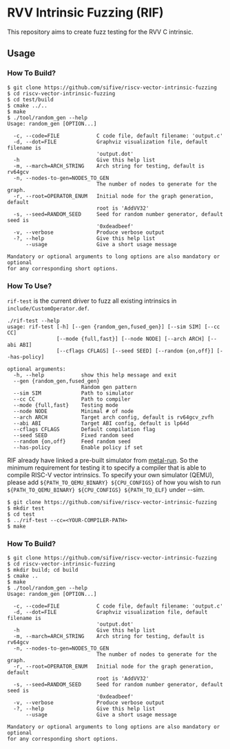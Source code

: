 # RVV Intrinsic Fuzzing (RIF)

This repository aims to create fuzz testing for the RVV C intrinsic.

## Usage

### How To Build?

```
$ git clone https://github.com/sifive/riscv-vector-intrinsic-fuzzing
$ cd riscv-vector-intrinsic-fuzzing
$ cd test/build
$ cmake ../..
$ make
$ ./tool/random_gen --help
Usage: random_gen [OPTION...]

  -c, --code=FILE            C code file, default filename: 'output.c'
  -d, --dot=FILE             Graphviz visualization file, default filename is
                             'output.dot'
  -h                         Give this help list
  -m, --march=ARCH_STRING    Arch string for testing, default is rv64gcv
  -n, --nodes-to-gen=NODES_TO_GEN
                             The number of nodes to generate for the graph.
  -r, --root=OPERATOR_ENUM   Initial node for the graph generation, default
                             root is 'AddVV32'
  -s, --seed=RANDOM_SEED     Seed for random number generator, default seed is
                             '0xdeadbeef'
  -v, --verbose              Produce verbose output
  -?, --help                 Give this help list
      --usage                Give a short usage message

Mandatory or optional arguments to long options are also mandatory or optional
for any corresponding short options.
```

### How To Use?

`rif-test` is the current driver to fuzz all existing intrinsics in `include/CustomOperator.def`.

```
./rif-test --help
usage: rif-test [-h] [--gen {random_gen,fused_gen}] [--sim SIM] [--cc CC] 
                [--mode {full,fast}] [--node NODE] [--arch ARCH] [--abi ABI]
                [--cflags CFLAGS] [--seed SEED] [--random {on,off}] [--has-policy]

optional arguments:
  -h, --help            show this help message and exit
  --gen {random_gen,fused_gen}
                        Random gen pattern
  --sim SIM             Path to simulator
  --cc CC               Path to compiler
  --mode {full,fast}    Testing mode
  --node NODE           Minimal # of node
  --arch ARCH           Target arch config, default is rv64gcv_zvfh
  --abi ABI             Target ABI config, default is lp64d
  --cflags CFLAGS       Default compilation flag
  --seed SEED           Fixed random seed
  --random {on,off}     Feed random seed
  --has-policy          Enable policy if set
```

RIF already have linked a pre-built simulator from [metal-run](https://github.com/sifive/metal-run). So the minimum
requirement for testing it to specify a compiler that is able to compile RISC-V vector intrinsics. To specify your
own simulator (QEMU), please add `${PATH_TO_QEMU_BINARY} ${CPU_CONFIGS}` of how you wish to run
`${PATH_TO_QEMU_BINARY} ${CPU_CONFIGS} ${PATH_TO_ELF}` under --sim.


```
$ git clone https://github.com/sifive/riscv-vector-intrinsic-fuzzing
$ mkdir test
$ cd test
$ ../rif-test --cc=<YOUR-COMPILER-PATH>
$ make
```



### How To Build?

```
$ git clone https://github.com/sifive/riscv-vector-intrinsic-fuzzing
$ cd riscv-vector-intrinsic-fuzzing
$ mkdir build; cd build
$ cmake ..
$ make
$ ./tool/random_gen --help
Usage: random_gen [OPTION...]

  -c, --code=FILE            C code file, default filename: 'output.c'
  -d, --dot=FILE             Graphviz visualization file, default filename is
                             'output.dot'
  -h                         Give this help list
  -m, --march=ARCH_STRING    Arch string for testing, default is rv64gcv
  -n, --nodes-to-gen=NODES_TO_GEN
                             The number of nodes to generate for the graph.
  -r, --root=OPERATOR_ENUM   Initial node for the graph generation, default
                             root is 'AddVV32'
  -s, --seed=RANDOM_SEED     Seed for random number generator, default seed is
                             '0xdeadbeef'
  -v, --verbose              Produce verbose output
  -?, --help                 Give this help list
      --usage                Give a short usage message

Mandatory or optional arguments to long options are also mandatory or optional
for any corresponding short options.